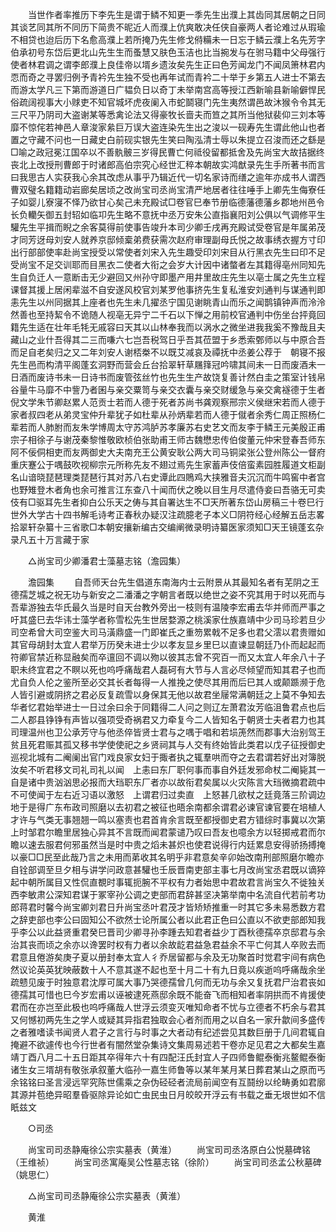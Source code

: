 <!-- { "loadSidebar": true } -->
　　当世作者率推历下李先生是谓于鳞不知更一季先生出濮上其齿同其居朝之日同其谈艺同其所不同历下简贵不昵近人而濮上伉爽敢决任侠自豪两人者论难过从瑕瑜不相贷也迨后历下名愈高濮上若所掩乃先生修戈偫糒未一日忘于鳞云濮上名先芳字伯承初号东岱后更北山先生生而蚤慧又肤色玉洁也比当捥发与在驸马籍中父母强行使者林君调之谓李郎濮上良佳帝以壻乡遗汝矣先生正曰色芳闻龙门不闻凤箫林君内恧而奇之寻罢归例予青衿先生独不受也再年试而青衿二十举于乡第五人进士不第去而游太学凡三下第而游道日广韫负日以奇丁未举南宫高等授江西新喻县新喻僻悍民俗疏阔视事大小赇吏不知官城坏虎夜阑入市蛇鬬寝门先生夷然谓邑故沐猴令令其无三尺平乃阴司大盗谢某等悉禽论法又得豪牧长啬夫而笪之其所当他狱裴仰三刘本等靡不惊侘若神邑人章浚家絫巨万误大盗连染先生出之浚以一砚寿先生谓此他山也者置之守藏不问也一日藏史白前砚实银先生笑曰陶泓清士辱以朱提立召浚而还之繇是□喻之政冠冕江国卒以不善骫骳三岁得民曹亡何祗役留都抵舍及先尚宝大故拮据终丧北上改授刑曹郎于时诸郎高伯宗究心经世汇稡本朝故实鸿猷录先生手所著书而言曰我思古人实获我心余其改虑从事乎乃辑近代一切名家诗而缮之逾年亦成书人谓西曹双璧名籍籍动岩廊矣居顷之改尚宝司丞尚宝清严地居者往往唾手上卿先生侮寮任子如婴儿寮寖不怿乃欲甘心矣己未充殿试□卷官巳奉节册临德藩德藩乡郡地州邑令长负轥矢御五封轺如临卭先生略不意抚中丞万安朱公直指襄阳刘公俱以气调修平生驩先生平揖而睨之余客莫得前使事告竣升本司少卿壬戌再充殿试受卷官是年属弟茂才同芳迓母刘安人就养京邸倾槖弟费获需次赵府审理副母氏悦之故事绣衣握方寸印出行部部使率赴尚宝授受以常使者刘宋入先生趣受印刘宋目从行黑衣先生曰印不足受尚宝不足交训耶而目黑衣二使者大衔之会岁大计因中诸螫者左其籍得亳州同知先生自负迁人一意断击无少避回又州孙守即墨产用井里故庄先生以亳士属之先生立程课督其援上居闲辈滋不自安遂风校官刘某罗他事挤先生复私淮安刘通判与谋通判即恚先生以州同据其上座者也先生未几擢丞宁国见谢眺青山而乐之闻鹊镇钟声而泠泠然善也至持絜令不诡随人视亳无异宁二千石以下惮之用前校官通判中伤坐台抨竟回籍先生适在壮年毛牦无戚容曰天其以山林奉我而以涡水之微坐进我我奚不豫哉且夫藏山之业什吾得其二三而嗛六七岂吾税驾日乎吾其莅盟于乡悉索鄄师以与中原合吾而足自老矣归之又二年刘安人谢桮桊不以既艾减哀及禫抚中丞姜公荐于　朝寝不报先生邑而构清平阁蓬玄洞野而营会丘台拾翠轩草屩箨冠吟啸其间未一日而废酒未一日酒而废诗书未一日诗书而废管弦丝竹也先生生产故饶复善计然白圭之策室计钱帛谷量牛马靡不中訾乃者囷与亲交粟笥与亲交衣囊与亲交财缓急与亲交禽襚德于生者倪文学朱节卿赵累人范贡士若而人德于死者苏尚书龚观察邢宗义侯继宋若而人德于家者叔四老从弟灵宝仲升辈犹子如杜辈从孙炳辈若而人德于僦者余秀仁周正照杨仁辈若而人肺胕而友朱学博周太守苏鸿胪苏孝廉苏右史艺文而友李于鳞王元美殷正甫宗子相徐子与谢茂秦黎惟敬欧桢伯张助甫王师古魏懋忠传伯俊董元仲宋登春吾师东阿不佞侗相吏而友两御史大夫南充王公黄安耿公两大司马铜梁张公登州陈公一督府重庆蹇公于喁鼓吹视柳宗元所称先友不翅过焉先生家蓄声伎倍蛮素园胜履道文柜副名山谙晓琵琶理类琵琶行其对苏八右史谭此四鵙鸡大挟雅音夫沉沉而牛鸣窖中者宫也野雉登木者角也余可推言江东查八十闻而伏之晚以目生月尽遣侍妾曰吾骆无可卖伎有□驱耳先生者抑白公乐天之俦与其自署达生不□天所著东岱山房稿三十卷巳行世外大学古十四书解毛诗考正春秋办疑汉注疏臆老子本义□阴符经心经解五岳志畧拾翠轩杂纂十三省歌□本朝安攘新编古交编阐微录明诗纂医家须知□天王镜蓬玄杂录凡五十万言藏于家 

　　△尚宝司少卿潘君士藻墓志铭（澹园集） 

　　澹园集 
　　自吾师天台先生倡道东南海内士云附景从其最知名者有芜阴之王德孺芝城之祝无功与新安之二潘潘之字朝言者既以绝世之姿不究其用于时以死而与吾辈游独去华氏最久当是时自天台教外旁出一枝则有温陵李宏甫去华并师而严事之吁其盛巳去华讳士藻学者称雪松先生世居婺源之桃溪家仕族嘉靖中少司马珍若旦少司空希曾大司空鉴大司马潢鼎盛一门即崔氏之重笏累戟不足多也君父澐以君贵赠如其官母胡封太宜人君举万历癸未进士少以孝友显乡里巳以直谏显朝廷乃仆而起起而符卿官禁近称显融矣而卒邅回不调以歾以彼其志曾不究百一而又太宜人年余八十子职未终宜君之不瞑以死也呜呼痛哉君人磊砢有大节与人言必尽倾望而知其君子也而尤自负人伦之鉴所至必交其长者每得一人推挽之使尽其用而后巳其人或颠踬濒于危人皆引避或阴挤之君必反复疏雪以身保其无他以故君坐屦常满朝廷之上莫不争知去华者忆君始举进士一日过余曰余于同籍得二人问之则辽左萧君汝芳临沮鲁君点也后二人郡县铮铮有声皆以强项受奇祸君又力牵复今二人皆知名于朝贤士夫者君力也其司理温州也卫公承芳守与他丞倅皆贤士君与之喁于唱和若埙箎然而郡事大治别驾王贫且死君赈其孤又移书学使使祀之乡贤祠其与人交有终始皆此类君以戊子征授御史巡视北城有二阉阑出官门戏良家女妇于掫者执之辄羣哄而夺之去君谓若好出对簿脱汝矣不听君移文司礼司礼以闻　上恚曰东厂职何事而事自外廷发邪命杖二阉毙其一自是诸中贵汹汹思必报而大珰职东厂者亦以故衔君矣属以火灾陈言大珰微摘君疏中不可使闻于左右近习语以激怒　上谓君归过卖直　上怒甚几欲杖之廷竟落三阶调边地于是得广东布政司照磨以去初君之被征也晤余南都余谓君必谏官谏官要在培植人才许与气类无事翘翘一鸣以塞责也君首肯余言既至都授御史君方错综时事冀以次第上时邹君尔瞻里居独心异其不言既而闻君蒙谴乃叹曰吾友也噫余方以轻掷戒君而尔瞻以速去服君何邪虽然当是时中贵之熖未甚炽也使君说得行内廷累息安得骄扬搏掩以豪□□民至此哉乃言之未用而苐收其名明乎非君意矣辛卯始改南刑部照磨尔瞻亦自铨部调至旦夕相与讲学问政意甚驩也壬辰晋南吏部主事七月改尚宝丞君既以谪猝起中朝所属目又性侃直覩时事辄扼腕不平权有力者始思中君故君言尚宝久不徙独关西李敏肃公深知君谋于冢宰孙公调之吏部而君辞甚坚决第举南中名流自代若前考功郎蒋君时馨今尚宝卿刘君日升尚宝丞叶君茂才皆矫矫推重一时其它多未易悉数方君之辞吏部也李公曰固知公不欲然士论所属公者以此君正色曰公直以不欲吏部郎知我乎李公以此益贤重君癸巳晋司少卿寻孙李踵去知君者益少丁酉秋德孺卒京邸君与余治其丧而顷之余亦以谗罢时权有力者以余故龁君益急君益余不平亡何其人卒败去而君意且倦游矣庚子夏以册封奉太宜人彳乔居留都与余及无功聚首时觉君宇间有病色然议论英英犹映蔽数十人不意其遂不起也至十月二十有九日竟以疾逝呜呼痛哉余坐疏戆见废于时独意君沈厚可属大事乃哭德孺曾几何而无功与余又复抚君尸治君丧如德孺其可惜也巳今岁宏甫以诬被逮死燕邸余既不能奋飞而相知者率阴拱而不肯援使君而在亦岂至此极也呜呼痛哉人世浮云须变灭唯知命者不忧与立德者不朽余与君其又何憾初两先生之学人或疑其异指君独取会心者剂而用之以自名一家升歙间多盛传之者雅嗜读书闻贤人君子之言行与时事之大者动有纪述尝见其数巨册于几间君辄自掩避不欲遽传也今行世者有闇然堂杂集诗文集周易述若干卷亦足见君之大都矣生嘉靖丁酉八月二十五日距其卒得年六十有四配汪氏封宜人子四师鲁鲲泰衡兆鳌鲲泰衡诸生女三壻胡有敬张承叙董大临孙一嘉生师鲁等以某年某月某日葬君某山之原而丐余铭铭曰圣言浸远罕究陈世儒乘之杂伪硁硁者流局前闻空有互鬪纷以纶畴勇如君廓其源并苞绝异昭羣昏驱除异论如亡虫民虫日月皎皎开浮云有书载之垂无垠世如不信眂兹文 

　　○司丞 

　　尚宝司司丞静庵徐公宗实墓表（黄淮） 
　　尚宝司司丞洛原白公悦墓碑铭（王维祯） 
　　尚宝司丞寓庵吴公性墓志铭（徐阶） 
　　尚宝司司丞孟公秋墓碑（姚思仁） 

　　△尚宝司司丞静庵徐公宗实墓表（黄淮） 

　　黄淮 
